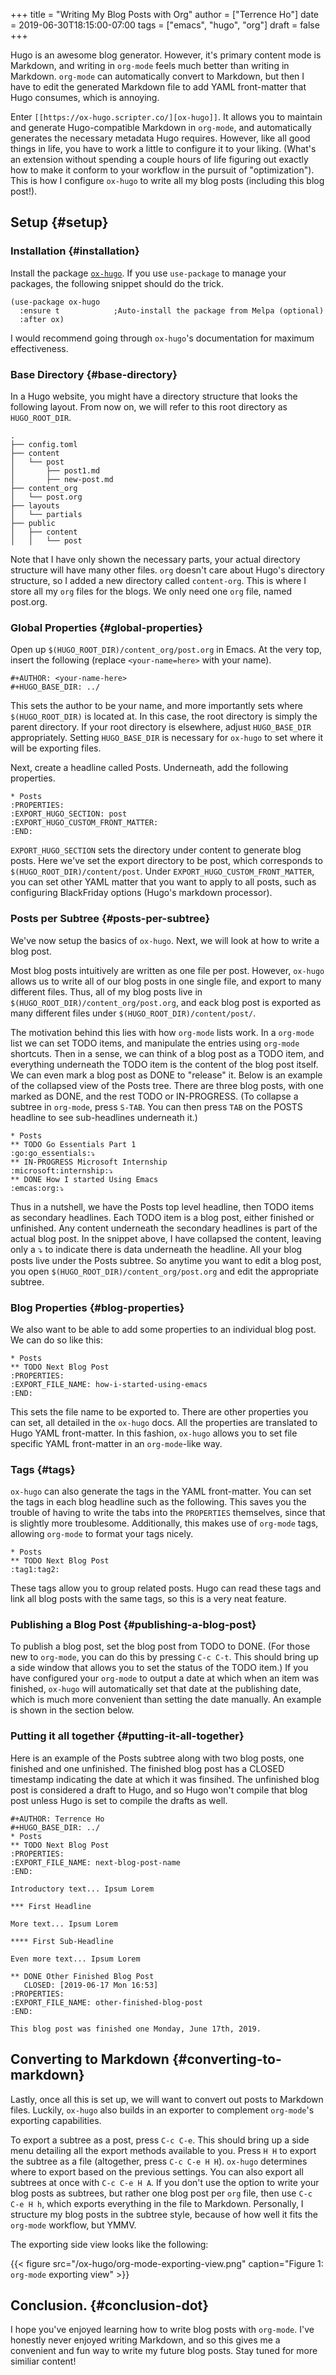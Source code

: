 +++
title = "Writing My Blog Posts with Org"
author = ["Terrence Ho"]
date = 2019-06-30T18:15:00-07:00
tags = ["emacs", "hugo", "org"]
draft = false
+++

Hugo is an awesome blog generator. However, it's primary content mode is
Markdown, and writing in `org-mode` feels much better than writing in Markdown.
`org-mode` can automatically convert to Markdown, but then I have to edit the
generated Markdown file to add YAML front-matter that Hugo consumes, which is
annoying.

Enter `[[https://ox-hugo.scripter.co/][ox-hugo]]`. It allows you to maintain and generate Hugo-compatible Markdown
in `org-mode`, and automatically generates the necessary metadata Hugo requires.
However, like all good things in life, you have to work a little to configure it
to your liking. (What's an extension without spending a couple hours of life
figuring out exactly how to make it conform to your workflow in the pursuit of
"optimization"). This is how I configure `ox-hugo` to write all my blog posts
(including this blog post!).


## Setup {#setup}


### Installation {#installation}

Install the package [`ox-hugo`](https://ox-hugo.scripter.co/). If you use `use-package` to manage your packages,
the following snippet should do the trick.

```emacs-lisp
(use-package ox-hugo
  :ensure t            ;Auto-install the package from Melpa (optional)
  :after ox)
```

I would recommend going through `ox-hugo`'s documentation for maximum
effectiveness.


### Base Directory {#base-directory}

In a Hugo website, you might have a directory structure that looks the following
layout. From now on, we will refer to this root directory as `HUGO_ROOT_DIR`.

```text
.
├── config.toml
├── content
│   └── post
│       ├── post1.md
│       ├── new-post.md
├── content_org
│   └── post.org
├── layouts
│   └── partials
├── public
│   ├── content
│   │   └── post
```

Note that I have only shown the necessary parts, your actual directory structure
will have many other files. `org` doesn't care about Hugo's directory structure,
so I added a new directory called `content-org`. This is where I store all my
`org` files for the blogs. We only need one `org` file, named post.org.


### Global Properties {#global-properties}

Open up `$(HUGO_ROOT_DIR)/content_org/post.org` in Emacs. At the very top,
insert the following (replace `<your-name=here>` with your name).

```text
#+AUTHOR: <your-name-here>
#+HUGO_BASE_DIR: ../
```

This sets the author to be your name, and more importantly sets where
`$(HUGO_ROOT_DIR)` is located at. In this case, the root directory is simply the
parent directory. If your root directory is elsewhere, adjust `HUGO_BASE_DIR`
appropriately. Setting `HUGO_BASE_DIR` is necessary for `ox-hugo` to set where
it will be exporting files.

Next, create a headline called Posts. Underneath, add the following properties.

```text
* Posts
:PROPERTIES:
:EXPORT_HUGO_SECTION: post
:EXPORT_HUGO_CUSTOM_FRONT_MATTER:
:END:
```

`EXPORT_HUGO_SECTION` sets the directory under content to generate blog posts.
Here we've set the export directory to be post, which corresponds to
`$(HUGO_ROOT_DIR)/content/post`. Under `EXPORT_HUGO_CUSTOM_FRONT_MATTER`, you
can set other YAML matter that you want to apply to all posts, such as
configuring BlackFriday options (Hugo's markdown processor).


### Posts per Subtree {#posts-per-subtree}

We've now setup the basics of `ox-hugo`. Next, we will look at how to write a
blog post.

Most blog posts intuitively are written as one file per post. However, `ox-hugo`
allows us to write all of our blog posts in one single file, and export to many
different files. Thus, all of my blog posts live in
`$(HUGO_ROOT_DIR)/content_org/post.org`, and eack blog post is exported as many
different files under `$(HUGO_ROOT_DIR)/content/post/`.

The motivation behind this lies with how `org-mode` lists work. In a `org-mode`
list we can set TODO items, and manipulate the entries using `org-mode`
shortcuts. Then in a sense, we can think of a blog post as a TODO item, and
everything underneath the TODO item is the content of the blog post itself. We
can even mark a blog post as DONE to "release" it. Below is an example of the
collapsed view of the Posts tree. There are three blog posts, with one marked
as DONE, and the rest TODO or IN-PROGRESS. (To collapse a subtree in `org-mode`,
press `S-TAB`. You can then press `TAB` on the POSTS headline to see
sub-headlines underneath it.)

```text
* Posts
** TODO Go Essentials Part 1                               :go:go_essentials:⤵
** IN-PROGRESS Microsoft Internship                    :microsoft:internship:⤵
** DONE How I started Using Emacs                                 :emcas:org:⤵
```

Thus in a nutshell, we have the Posts top level headline, then TODO items as
secondary headlines. Each TODO item is a blog post, either finished or
unfinished. Any content underneath the secondary headlines is part of the actual
blog post. In the snippet above, I have collapsed the content, leaving only a ⤵
to indicate there is data underneath the headline. All your blog posts live
under the Posts subtree. So anytime you want to edit a blog post, you open
`$(HUGO_ROOT_DIR)/content_org/post.org` and edit the appropriate subtree.


### Blog Properties {#blog-properties}

We also want to be able to add some properties to an individual blog post. We
can do so like this:

```text
* Posts
** TODO Next Blog Post
:PROPERTIES:
:EXPORT_FILE_NAME: how-i-started-using-emacs
:END:
```

This sets the file name to be exported to. There are other properties you can
set, all detailed in the `ox-hugo` docs. All the properties are translated to
Hugo YAML front-matter. In this fashion, `ox-hugo` allows you to set file
specific YAML front-matter in an `org-mode`-like way.


### Tags {#tags}

`ox-hugo` can also generate the tags in the YAML front-matter. You can set the
tags in each blog headline such as the following. This saves you the trouble of
having to write the tabs into the `PROPERTIES` themselves, since that is
slightly more troublesome. Additionally, this makes use of `org-mode` tags,
allowing `org-mode` to format your tags nicely.

```text
* Posts
** TODO Next Blog Post                                           :tag1:tag2:
```

These tags allow you to group related posts. Hugo can read these tags and link
all blog posts with the same tags, so this is a very neat feature.


### Publishing a Blog Post {#publishing-a-blog-post}

To publish a blog post, set the blog post from TODO to DONE. (For those new to
`org-mode`, you can do this by pressing `C-c C-t`. This should bring up a side
window that allows you to set the status of the TODO item.) If you have
configured your `org-mode` to output a date at which when an item was finished,
`ox-hugo` will automatically set that date at the publishing date, which is much
more convenient than setting the date manually. An example is shown in the
section below.


### Putting it all together {#putting-it-all-together}

Here is an example of the Posts subtree along with two blog posts, one finished
and one unfinished. The finished blog post has a CLOSED timestamp indicating the
date at which it was finsihed. The unfinished blog post is considered a draft to
Hugo, and so Hugo won't compile that blog post unless Hugo is set to compile the
drafts as well.

```text
#+AUTHOR: Terrence Ho
#+HUGO_BASE_DIR: ../
* Posts
** TODO Next Blog Post
:PROPERTIES:
:EXPORT_FILE_NAME: next-blog-post-name
:END:

Introductory text... Ipsum Lorem

*** First Headline

More text... Ipsum Lorem

**** First Sub-Headline

Even more text... Ipsum Lorem

** DONE Other Finished Blog Post
   CLOSED: [2019-06-17 Mon 16:53]
:PROPERTIES:
:EXPORT_FILE_NAME: other-finished-blog-post
:END:

This blog post was finished one Monday, June 17th, 2019.
```


## Converting to Markdown {#converting-to-markdown}

Lastly, once all this is set up, we will want to convert out posts to Markdown
files. Luckily, `ox-hugo` also builds in an exporter to complement `org-mode`'s
exporting capabilities.

To export a subtree as a post, press `C-c C-e`. This should bring up a side menu
detailing all the export methods available to you. Press `H H` to export the
subtree as a file (altogether, press `C-c C-e H H`). `ox-hugo` determines where
to export based on the previous settings. You can also export all subtrees at
once with `C-c C-e H A`. If you don't use the option to write your blog posts as
subtrees, but rather one blog post per `org` file, then use `C-c C-e H h`, which
exports everything in the file to Markdown. Personally, I structure my blog
posts in the subtree style, because of how well it fits the `org-mode` workflow,
but YMMV.

The exporting side view looks like the following:

<a id="orgcc6d0ea"></a>

{{< figure src="/ox-hugo/org-mode-exporting-view.png" caption="Figure 1: `org-mode` exporting view" >}}


## Conclusion. {#conclusion-dot}

I hope you've enjoyed learning how to write blog posts with `org-mode`. I've
honestly never enjoyed writing Markdown, and so this gives me a convenient and
fun way to write my future blog posts. Stay tuned for more similiar content!
